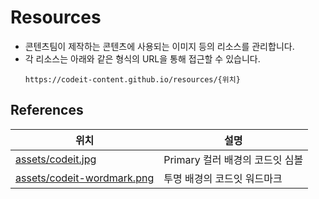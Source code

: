 # Resources

- 콘텐츠팀이 제작하는 콘텐츠에 사용되는 이미지 등의 리소스를 관리합니다.
- 각 리소스는 아래와 같은 형식의 URL을 통해 접근할 수 있습니다.
  ```
  https://codeit-content.github.io/resources/{위치}
  ```

## References

| 위치 | 설명 |
| --- | --- |
| [assets/codeit.jpg](assets/codeit.jpg) | Primary 컬러 배경의 코드잇 심볼 |
| [assets/codeit-wordmark.png](assets/codeit-wordmark.png) | 투명 배경의 코드잇 워드마크 |
